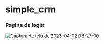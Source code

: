# simple_crm

### Pagina de login

![Captura de tela de 2023-04-02 03-27-00](https://user-images.githubusercontent.com/31832571/229336535-a896d7c7-4f41-49ce-8bff-7acb379f1849.png)
